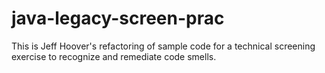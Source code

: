 # java-legacy-screen-prac

This is Jeff Hoover's refactoring of
sample code for a technical screening exercise to recognize and remediate code smells.
